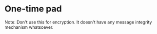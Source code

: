 One-time pad
============

Note: Don't use this for encryption. It doesn't have any message integrity mechanism whatsoever.
